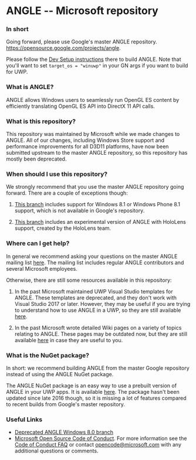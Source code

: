 # ANGLE -- Microsoft repository

### In short
Going forward, please use Google's master ANGLE repository. https://opensource.google.com/projects/angle.

Please follow the [Dev Setup instructions](https://chromium.googlesource.com/angle/angle/+/master/doc/DevSetup.md) there to build ANGLE. Note that you'll want to set `target_os = "winuwp"` in your GN args if you want to build for UWP.

### What is ANGLE?
ANGLE allows Windows users to seamlessly run OpenGL ES content by efficiently translating OpenGL ES API into DirectX 11 API calls.

### What is this repository?
This repository was maintained by Microsoft while we made changes to ANGLE. All of our changes, including Windows Store support and performance improvements for all D3D11 platforms, have now been submitted upstream to the master ANGLE repository, so this repository has mostly been deprecated.

### When should I use this repository?
We strongly recommend that you use the master ANGLE repository going forward. There are a couple of exceptions though:

1) [This branch](https://github.com/microsoft/angle/tree/2017-lkg) includes support for Windows 8.1 or Windows Phone 8.1 support, which is not available in Google's repository.

2) [This branch](https://github.com/Microsoft/angle/tree/ms-holographic-experimental) includes an experimental version of ANGLE with HoloLens support, created by the HoloLens team.

### Where can I get help?
In general we recommend asking your questions on the master ANGLE mailing list [here](https://groups.google.com/forum/#!forum/angleproject). The mailing list includes regular ANGLE contributors and several Microsoft employees.

Otherwise, there are still some resources available in this repository:

1) In the past Microsoft maintained UWP Visual Studio templates for ANGLE. These templates are deprecated, and they don't work with Visual Studio 2017 or later. However, they may be useful if you are trying to understand how to use ANGLE in a UWP, so they are still available [here](https://github.com/microsoft/angle/tree/2017-lkg/templates).

2) In the past Microsoft wrote detailed Wiki pages on a variety of topics relating to ANGLE. These pages may be outdated now, but they are still available [here](https://github.com/microsoft/angle/wiki) in case they are useful to you.

### What is the NuGet package?
In short: we recommend building ANGLE from the master Google repository instead of using the ANGLE NuGet package.

The ANGLE NuGet package is an easy way to use a prebuilt version of ANGLE in your UWP apps. It is available [here](https://www.nuget.org/packages/ANGLE.WindowsStore/). The package hasn't been updated since late 2016 though, so it is missing a lot of features compared to recent builds from Google's master repository.

### Useful Links
- [Deprecated ANGLE Windows 8.0 branch](https://github.com/Microsoft/angle-win8.0)
- [Microsoft Open Source Code of Conduct](https://opensource.microsoft.com/codeofconduct/). 
For more information see the [Code of Conduct FAQ](https://opensource.microsoft.com/codeofconduct/faq/) 
or contact [opencode@microsoft.com](mailto:opencode@microsoft.com) with any additional 
questions or comments.
